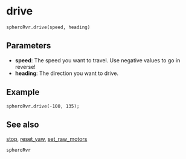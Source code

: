# drive

```sig
spheroRvr.drive(speed, heading)
```

## Parameters

* **speed**: The speed you want to travel. Use negative values to go in reverse!
* **heading**: The direction you want to drive.

## Example

```blocks
spheroRvr.drive(-100, 135);
```

## See also

[stop](/reference/spheroRvr/stop.md), [reset_yaw](/reference/spheroRvr/reset_yaw.md), [set_raw_motors](/reference/spheroRvr/set_raw_motors.md)

```package
spheroRvr
```
